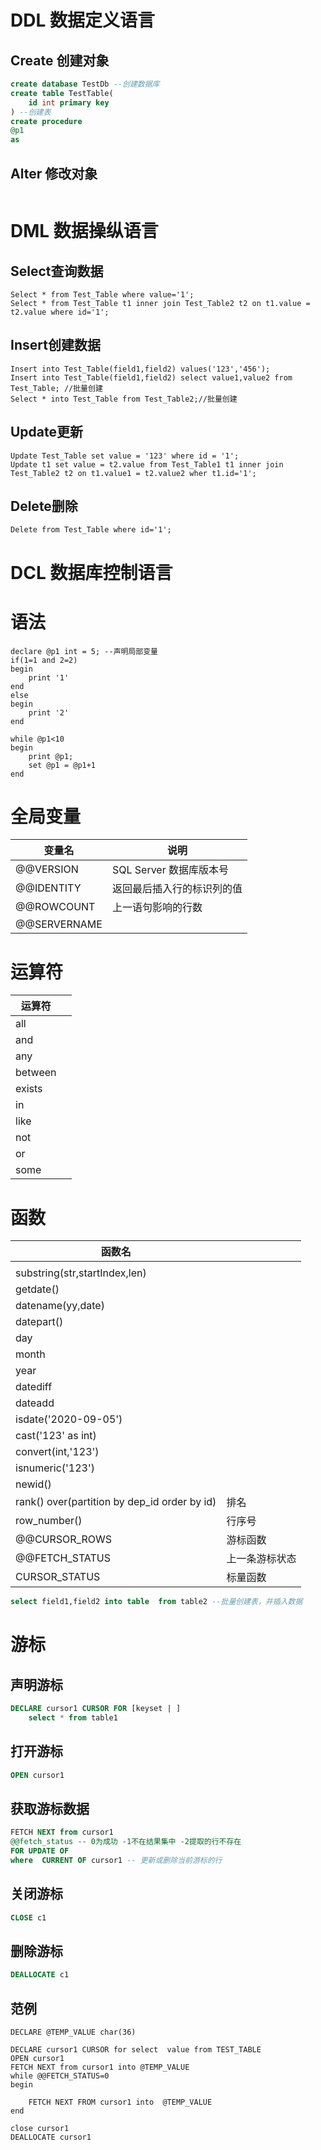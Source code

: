 

# DDL 数据定义语言

## Create 创建对象

```sql
create database TestDb --创建数据库
create table TestTable(
	id int primary key
) --创建表
create procedure 
@p1
as
```

## Alter 修改对象

```sql

```



# DML 数据操纵语言

## Select查询数据

```mssql
Select * from Test_Table where value='1';
Select * from Test_Table t1 inner join Test_Table2 t2 on t1.value = t2.value where id='1';
```

## Insert创建数据

```mssql
Insert into Test_Table(field1,field2) values('123','456');
Insert into Test_Table(field1,field2) select value1,value2 from Test_Table; //批量创建
Select * into Test_Table from Test_Table2;//批量创建
```

## Update更新

```mssql
Update Test_Table set value = '123' where id = '1';
Update t1 set value = t2.value from Test_Table1 t1 inner join Test_Table2 t2 on t1.value1 = t2.value2 wher t1.id='1';
```



## Delete删除

```mssql
Delete from Test_Table where id='1';
```



# DCL 数据库控制语言



# 语法

```mssql
declare @p1 int = 5; --声明局部变量
if(1=1 and 2=2)
begin
	print '1'
end 
else
begin
	print '2'
end

while @p1<10
begin
	print @p1;
	set @p1 = @p1+1
end
```

# 全局变量

| 变量名       | 说明                       |
| ------------ | -------------------------- |
| @@VERSION    | SQL Server 数据库版本号    |
| @@IDENTITY   | 返回最后插入行的标识列的值 |
| @@ROWCOUNT   | 上一语句影响的行数         |
| @@SERVERNAME |                            |

# 运算符

| 运算符  |      |
| ------- | ---- |
| all     |      |
| and     |      |
| any     |      |
| between |      |
| exists  |      |
| in      |      |
| like    |      |
| not     |      |
| or      |      |
| some    |      |

# 函数 

| 函数名                                       |                |
| -------------------------------------------- | -------------- |
|                                              |                |
| substring(str,startIndex,len)                |                |
| getdate()                                    |                |
| datename(yy,date)                            |                |
| datepart()                                   |                |
| day                                          |                |
| month                                        |                |
| year                                         |                |
| datediff                                     |                |
| dateadd                                      |                |
| isdate('2020-09-05')                         |                |
| cast('123' as int)                           |                |
| convert(int,'123')                           |                |
| isnumeric('123')                             |                |
| newid()                                      |                |
| rank() over(partition by dep_id order by id) | 排名           |
| row_number()                                 | 行序号         |
| @@CURSOR_ROWS                                | 游标函数       |
| @@FETCH_STATUS                               | 上一条游标状态 |
| CURSOR_STATUS                                | 标量函数       |

```sql
select field1,field2 into table  from table2 --批量创建表，并插入数据
```

# 游标

## 声明游标

```sql
DECLARE cursor1 CURSOR FOR [keyset | ]
	select * from table1
```

## 打开游标

```sql
OPEN cursor1
```

## 获取游标数据

```sql
FETCH NEXT from cursor1
@@fetch_status -- 0为成功 -1不在结果集中 -2提取的行不存在
FOR UPDATE OF
where  CURRENT OF cursor1 -- 更新或删除当前游标的行
```

## 关闭游标

```sql
CLOSE c1
```

## 删除游标

```sql
DEALLOCATE c1
```

## 范例

```mssql
DECLARE @TEMP_VALUE char(36)

DECLARE cursor1 CURSOR for select  value from TEST_TABLE
OPEN cursor1
FETCH NEXT from cursor1 into @TEMP_VALUE
while @@FETCH_STATUS=0
begin
	
	FETCH NEXT FROM cursor1 into  @TEMP_VALUE
end

close cursor1
DEALLOCATE cursor1
```

